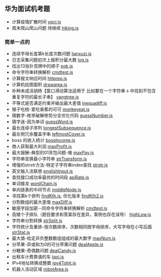 ## 华为面试机考题
- 计算疫情扩散时间 [yqcr.js](./yqcr.js)
- 周末爬山爬山问题 待继续 [hiking.js](hiking.js)

### 简单一点的
- 连续字母长度第k长度次数问题 [lianxuzi.js](./lianxuzi.js)
- 日志采集问题初次上报积分最大数 [log.js](./log.js)
- 找出13张扑克牌中的顺子 [pok.js](./pok.js)
- 命令字符串转换解析 [cmdtest.js](./cmdtest.js)
- 计算报文响应时间 [httprep.js](./httprep.js)
- 计算机绘图面积 [drawarea.js](./drawarea.js)
- 补种未成活胡杨【窗口滑动算法适用于 比如要在一个字符串 s 中找到不包含重复字符的最长子串】 [yangtree.js](./yangtree.js)
- 不等式是否满足约束并输出最大差值 [inequadiff.js](./inequadiff.js)
- 猴子吃桃-爱吃香蕉的可可 [monkeyeat.js](./monkeyeat.js)
- 猜数字-枚举破解修剪分支优化代码 [guessNumber.js](./guessNumber.js)
- 猜字迷-因为单词 [guessWord.js](./guessWord.js)
- 最长连续子序列 [longestSubsequence.js](./longestSubsequence.js)
- 最左侧冗余覆盖字串 [leftmostCover.js](./leftmostCover.js)
- boss 的收入统计 [bossIncome.js](./bossIncome.js)
- 商人获取最大利润 [maxProfit.js](./maxProfit.js)
- 最大报酬-典型的01背包问题-难 [maxPay.js](./maxPay.js)
- 字符串变换最小字符串 [strTransform.js](./strTransform.js)
- 增强的strstr方法-特定子字符串index查找 [strstr.js](./strstr.js)
- 英文输入法联想 [englishInput.js](./englishInput.js)
- 查找接口成功率最优的时间段 [apiRate.js](./apiRate.js)
- 单词接龙 [wordChain.js](./wordChain.js)
- 单向链表的中间节点 [middleNode.js](./middleNode.js)
- 寻找第k个排列 [findKth.js](./findKth.js), 优化版本 [findKth2.js](./findKth2.js)
- 分割数组的最大差值 [maxDiff.js](./maxDiff.js)
- 敏感字段加密--同命令字符串转换解析 [cmdtest.js](./cmdtest.js)
- 高矮个子排队（题目要求和答案存在差异，案例也存在误导） [highLow.js](./highLow.js)
- 字符串分割转换 [strSplit.js](./strSplit.js)
- 字符统计及重排-按次数排序，次数相同按字母排序，大写字母在小写后面 [strStat.js](./strStat.js)
- 最大值-给定非负整数数组组成的最大数字 [maxNum.js](./maxNum.js)
- 分苹果-异或和为0的可分苹果问题 [dealApple.js](./dealApple.js)
- 分糖果-奇偶数问题 [dealCandy.js](./dealCandy.js)
- 出租车计费靠谱的车 [taxi.js](./taxi.js)
- IPv4地址转换成整数 [ipv4ToInt.js](./ipv4ToInt.js)
- 机器人活动区域 [robotArea.js](./robotArea.js)

